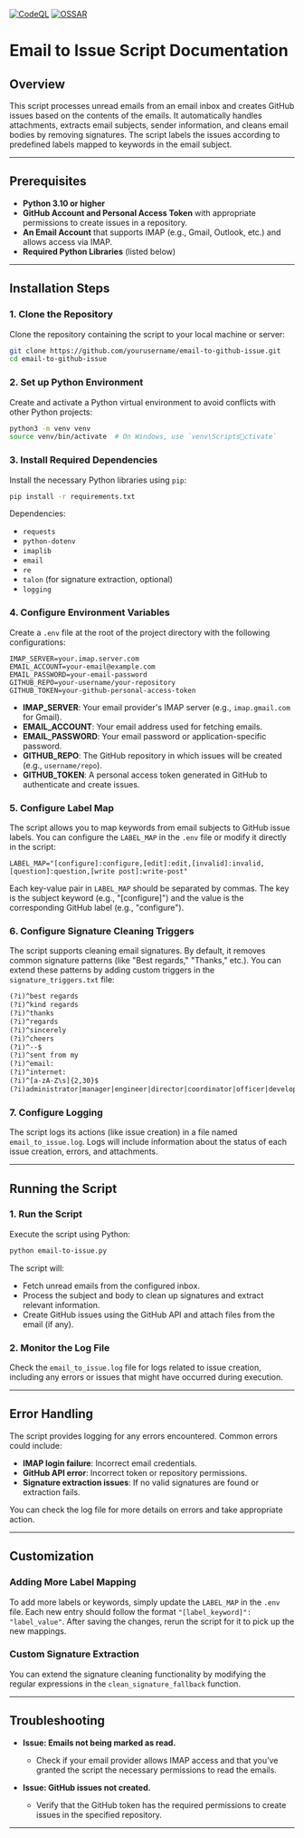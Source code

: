 [![CodeQL](https://github.com/tomeksdev/Emails-To-Issue/actions/workflows/github-code-scanning/codeql/badge.svg)](https://github.com/tomeksdev/Emails-To-Issue/actions/workflows/github-code-scanning/codeql)
[![OSSAR](https://github.com/tomeksdev/Emails-To-Issue/actions/workflows/ossar.yml/badge.svg)](https://github.com/tomeksdev/Emails-To-Issue/actions/workflows/ossar.yml)
# Email to Issue Script Documentation

## Overview

This script processes unread emails from an email inbox and creates GitHub issues based on the contents of the emails. It automatically handles attachments, extracts email subjects, sender information, and cleans email bodies by removing signatures. The script labels the issues according to predefined labels mapped to keywords in the email subject.

---

## Prerequisites

- **Python 3.10 or higher**
- **GitHub Account and Personal Access Token** with appropriate permissions to create issues in a repository.
- **An Email Account** that supports IMAP (e.g., Gmail, Outlook, etc.) and allows access via IMAP.
- **Required Python Libraries** (listed below)

---

## Installation Steps

### 1. Clone the Repository

Clone the repository containing the script to your local machine or server:

```bash
git clone https://github.com/yourusername/email-to-github-issue.git
cd email-to-github-issue
```

### 2. Set up Python Environment

Create and activate a Python virtual environment to avoid conflicts with other Python projects:

```bash
python3 -m venv venv
source venv/bin/activate  # On Windows, use `venv\Scriptsctivate`
```

### 3. Install Required Dependencies

Install the necessary Python libraries using `pip`:

```bash
pip install -r requirements.txt
```

Dependencies:
- `requests`
- `python-dotenv`
- `imaplib`
- `email`
- `re`
- `talon` (for signature extraction, optional)
- `logging`

### 4. Configure Environment Variables

Create a `.env` file at the root of the project directory with the following configurations:

```env
IMAP_SERVER=your.imap.server.com
EMAIL_ACCOUNT=your-email@example.com
EMAIL_PASSWORD=your-email-password
GITHUB_REPO=your-username/your-repository
GITHUB_TOKEN=your-github-personal-access-token
```

- **IMAP_SERVER**: Your email provider's IMAP server (e.g., `imap.gmail.com` for Gmail).
- **EMAIL_ACCOUNT**: Your email address used for fetching emails.
- **EMAIL_PASSWORD**: Your email password or application-specific password.
- **GITHUB_REPO**: The GitHub repository in which issues will be created (e.g., `username/repo`).
- **GITHUB_TOKEN**: A personal access token generated in GitHub to authenticate and create issues.

### 5. Configure Label Map

The script allows you to map keywords from email subjects to GitHub issue labels. You can configure the `LABEL_MAP` in the `.env` file or modify it directly in the script:

```env
LABEL_MAP="[configure]:configure,[edit]:edit,[invalid]:invalid,[question]:question,[write post]:write-post"
```

Each key-value pair in `LABEL_MAP` should be separated by commas. The key is the subject keyword (e.g., "[configure]") and the value is the corresponding GitHub label (e.g., "configure").

### 6. Configure Signature Cleaning Triggers

The script supports cleaning email signatures. By default, it removes common signature patterns (like "Best regards," "Thanks," etc.). You can extend these patterns by adding custom triggers in the `signature_triggers.txt` file:

```signature_triggers.txt
(?i)^best regards
(?i)^kind regards
(?i)^thanks
(?i)^regards
(?i)^sincerely
(?i)^cheers
(?i)^--$
(?i)^sent from my
(?i)^email:
(?i)^internet:
(?i)^[a-zA-Z\s]{2,30}$
(?i)administrator|manager|engineer|director|coordinator|officer|developer|consultant
```

### 7. Configure Logging

The script logs its actions (like issue creation) in a file named `email_to_issue.log`. Logs will include information about the status of each issue creation, errors, and attachments.

---

## Running the Script

### 1. Run the Script

Execute the script using Python:

```bash
python email-to-issue.py
```

The script will:
- Fetch unread emails from the configured inbox.
- Process the subject and body to clean up signatures and extract relevant information.
- Create GitHub issues using the GitHub API and attach files from the email (if any).

### 2. Monitor the Log File

Check the `email_to_issue.log` file for logs related to issue creation, including any errors or issues that might have occurred during execution.

---

## Error Handling

The script provides logging for any errors encountered. Common errors could include:
- **IMAP login failure**: Incorrect email credentials.
- **GitHub API error**: Incorrect token or repository permissions.
- **Signature extraction issues**: If no valid signatures are found or extraction fails.

You can check the log file for more details on errors and take appropriate action.

---

## Customization

### Adding More Label Mapping

To add more labels or keywords, simply update the `LABEL_MAP` in the `.env` file. Each new entry should follow the format `"[label_keyword]": "label_value"`. After saving the changes, rerun the script for it to pick up the new mappings.

### Custom Signature Extraction

You can extend the signature cleaning functionality by modifying the regular expressions in the `clean_signature_fallback` function.

---

## Troubleshooting

- **Issue: Emails not being marked as read.**
  - Check if your email provider allows IMAP access and that you’ve granted the script the necessary permissions to read the emails.
  
- **Issue: GitHub issues not created.**
  - Verify that the GitHub token has the required permissions to create issues in the specified repository.

---
